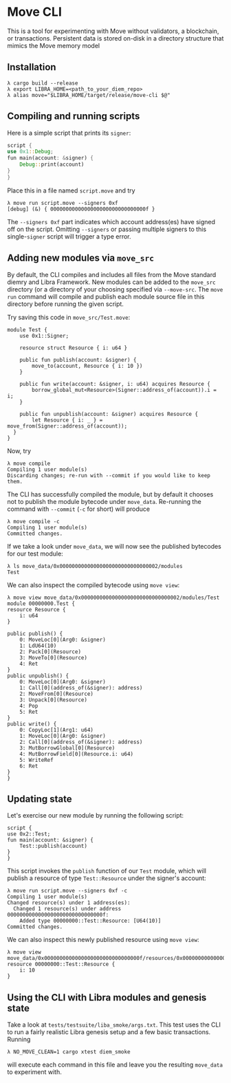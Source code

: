 # Move CLI

This is a tool for experimenting with Move without validators, a blockchain, or transactions. Persistent data is stored on-disk in a directory structure that mimics the Move memory model

## Installation
```
λ cargo build --release
λ export LIBRA_HOME=<path_to_your_diem_repo>
λ alias move="$LIBRA_HOME/target/release/move-cli $@"
```

## Compiling and running scripts

Here is a simple script that prints its `signer`:

```rust
script {
use 0x1::Debug;
fun main(account: &signer) {
    Debug::print(account)
}
}
```

Place this in a file named `script.move` and try
```
λ move run script.move --signers 0xf
[debug] (&) { 0000000000000000000000000000000f }
```

The `--signers 0xf` part indicates which account address(es) have signed off on the script. Omitting `--signers` or passing multiple signers to this single-`signer` script will trigger a type error.

## Adding new modules via `move_src`

By default, the CLI compiles and includes all files from the Move standard diemry and Libra Framework. New modules can be added to the `move_src` directory (or a directory of your choosing specified via `--move-src`. The `move run` command will compile and publish each module source file in this directory before running the given script.

Try saving this code in `move_src/Test.move`:

```
module Test {
    use 0x1::Signer;

    resource struct Resource { i: u64 }

    public fun publish(account: &signer) {
        move_to(account, Resource { i: 10 })
    }

    public fun write(account: &signer, i: u64) acquires Resource {
        borrow_global_mut<Resource>(Signer::address_of(account)).i = i;
    }

    public fun unpublish(account: &signer) acquires Resource {
        let Resource { i: _ } = move_from(Signer::address_of(account));
  }
}
```

Now, try

```
λ move compile
Compiling 1 user module(s)
Discarding changes; re-run with --commit if you would like to keep them.
```

The CLI has successfully compiled the module, but by default it chooses not to publish the module bytecode under `move_data`. Re-running the command with `--commit` (`-c` for short) will produce

```
λ move compile -c
Compiling 1 user module(s)
Committed changes.
```

If we take a look under `move_data`, we will now see the published bytecodes for our test module:

```
λ ls move_data/0x00000000000000000000000000000002/modules
Test
```

We can also inspect the compiled bytecode using `move view`:

```
λ move view move_data/0x00000000000000000000000000000002/modules/Test
module 00000000.Test {
resource Resource {
	i: u64
}

public publish() {
	0: MoveLoc[0](Arg0: &signer)
	1: LdU64(10)
	2: Pack[0](Resource)
	3: MoveTo[0](Resource)
	4: Ret
}
public unpublish() {
	0: MoveLoc[0](Arg0: &signer)
	1: Call[0](address_of(&signer): address)
	2: MoveFrom[0](Resource)
	3: Unpack[0](Resource)
	4: Pop
	5: Ret
}
public write() {
	0: CopyLoc[1](Arg1: u64)
	1: MoveLoc[0](Arg0: &signer)
	2: Call[0](address_of(&signer): address)
	3: MutBorrowGlobal[0](Resource)
	4: MutBorrowField[0](Resource.i: u64)
	5: WriteRef
	6: Ret
}
}
```

## Updating state

Let's exercise our new module by running the following script:

```
script {
use 0x2::Test;
fun main(account: &signer) {
    Test::publish(account)
}
}
```

This script invokes the `publish` function of our `Test` module, which will publish a resource of type `Test::Resource` under the signer's account:

```
λ move run script.move --signers 0xf -c
Compiling 1 user module(s)
Changed resource(s) under 1 address(es):
  Changed 1 resource(s) under address 0000000000000000000000000000000f:
    Added type 00000000::Test::Resource: [U64(10)]
Committed changes.
```

We can also inspect this newly published resource using `move view`:

```
λ move view move_data/0x0000000000000000000000000000000f/resources/0x00000000000000000000000000000002\:\:Test\:\:Resource
resource 00000000::Test::Resource {
    i: 10
}
```


## Using the CLI with Libra modules and genesis state

Take a look at `tests/testsuite/liba_smoke/args.txt`. This test uses the CLI to run a fairly realistic Libra genesis setup and a few basic transactions. Running

```
λ NO_MOVE_CLEAN=1 cargo xtest diem_smoke
```

will execute each command in this file and leave you the resulting `move_data` to experiment with.
